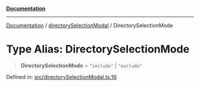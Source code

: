 [**Documentation**](https://raw.githubusercontent.com/Christian-Me/obsidian-front-matter-automate/main/doc/README.md)

***

[Documentation](https://raw.githubusercontent.com/Christian-Me/obsidian-front-matter-automate/main/doc/README.md) / [directorySelectionModal](https://raw.githubusercontent.com/Christian-Me/obsidian-front-matter-automate/main/doc/directorySelectionModal/README.md) / DirectorySelectionMode

# Type Alias: DirectorySelectionMode

> **DirectorySelectionMode** = `"include"` \| `"exclude"`

Defined in: [src/directorySelectionModal.ts:16](https://github.com/Christian-Me/folder-to-tags-plugin/blob/ea97d76ce7b235ca1e3494401efc98e537acc1fb/src/directorySelectionModal.ts#L16)
